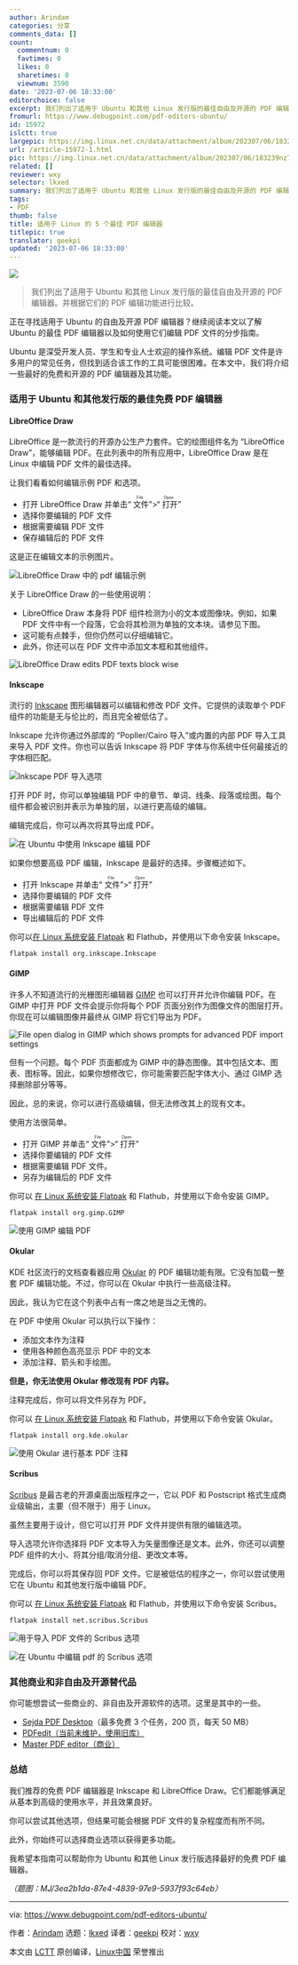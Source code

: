 ```yaml
---
author: Arindam
categories: 分享
comments_data: []
count:
  commentnum: 0
  favtimes: 0
  likes: 0
  sharetimes: 0
  viewnum: 3590
date: '2023-07-06 18:33:00'
editorchoice: false
excerpt: 我们列出了适用于 Ubuntu 和其他 Linux 发行版的最佳自由及开源的 PDF 编辑器。并根据它们的 PDF 编辑功能进行比较。
fromurl: https://www.debugpoint.com/pdf-editors-ubuntu/
id: 15972
islctt: true
largepic: https://img.linux.net.cn/data/attachment/album/202307/06/183239nz7t4ab2zb690a9a.jpg
url: /article-15972-1.html
pic: https://img.linux.net.cn/data/attachment/album/202307/06/183239nz7t4ab2zb690a9a.jpg.thumb.jpg
related: []
reviewer: wxy
selector: lkxed
summary: 我们列出了适用于 Ubuntu 和其他 Linux 发行版的最佳自由及开源的 PDF 编辑器。并根据它们的 PDF 编辑功能进行比较。
tags:
- PDF
thumb: false
title: 适用于 Linux 的 5 个最佳 PDF 编辑器
titlepic: true
translator: geekpi
updated: '2023-07-06 18:33:00'
---
```


![](https://img.linux.net.cn/data/attachment/album/202307/06/183239nz7t4ab2zb690a9a.jpg)



> 
> 我们列出了适用于 Ubuntu 和其他 Linux 发行版的最佳自由及开源的 PDF 编辑器。并根据它们的 PDF 编辑功能进行比较。
> 
> 
> 


正在寻找适用于 Ubuntu 的自由及开源 PDF 编辑器？继续阅读本文以了解 Ubuntu 的最佳 PDF 编辑器以及如何使用它们编辑 PDF 文件的分步指南。


Ubuntu 是深受开发人员、学生和专业人士欢迎的操作系统。编辑 PDF 文件是许多用户的常见任务，但找到适合该工作的工具可能很困难。在本文中，我们将介绍一些最好的免费和开源的 PDF 编辑器及其功能。


### 适用于 Ubuntu 和其他发行版的最佳免费 PDF 编辑器


#### LibreOffice Draw


LibreOffice 是一款流行的开源办公生产力套件。它的绘图组件名为 “LibreOffice Draw”，能够编辑 PDF。在此列表中的所有应用中，LibreOffice Draw 是在 Linux 中编辑 PDF 文件的最佳选择。


让我们看看如何编辑示例 PDF 和选项。


* 打开 LibreOffice Draw 并单击“<ruby> 文件 <rt>  File </rt></ruby>”>“<ruby> 打开 <rt>  Open </rt></ruby>”
* 选择你要编辑的 PDF 文件
* 根据需要编辑 PDF 文件
* 保存编辑后的 PDF 文件


这是正在编辑文本的示例图片。


![LibreOffice Draw 中的 pdf 编辑示例](https://img.linux.net.cn/data/attachment/album/202307/06/183516u4ns9s7xk026947t.jpg)


关于 LibreOffice Draw 的一些使用说明：


* LibreOffice Draw 本身将 PDF 组件检测为小的文本或图像块。例如，如果 PDF 文件中有一个段落，它会将其检测为单独的文本块。请参见下图。
* 这可能有点棘手，但你仍然可以仔细编辑它。
* 此外，你还可以在 PDF 文件中添加文本框和其他组件。


![LibreOffice Draw edits PDF texts block wise](https://img.linux.net.cn/data/attachment/album/202307/06/183538ebls6azbzzaw21t5.jpg)


#### Inkscape


流行的 [Inkscape](https://inkscape.org/) 图形编辑器可以编辑和修改 PDF 文件。它提供的读取单个 PDF 组件的功能是无与伦比的，而且完全被低估了。


Inkscape 允许你通过外部库的 “Popller/Cairo 导入”或内置的内部 PDF 导入工具来导入 PDF 文件。你也可以告诉 Inkscape 将 PDF 字体与你系统中任何最接近的字体相匹配。


![Inkscape PDF 导入选项](https://img.linux.net.cn/data/attachment/album/202307/06/183548bjpkkttjkxpepjxx.jpg)


打开 PDF 时，你可以单独编辑 PDF 中的章节、单词、线条、段落或绘图。每个组件都会被识别并表示为单独的层，以进行更高级的编辑。


编辑完成后，你可以再次将其导出成 PDF。


![在 Ubuntu 中使用 Inkscape 编辑 PDF](https://img.linux.net.cn/data/attachment/album/202307/06/183559kldvk0lralddttt7.jpg)


如果你想要高级 PDF 编辑，Inkscape 是最好的选择。步骤概述如下。


* 打开 Inkscape 并单击“<ruby> 文件 <rt>  File </rt></ruby>”>“<ruby> 打开 <rt>  Open </rt></ruby>”
* 选择你要编辑的 PDF 文件
* 根据需要编辑 PDF 文件
* 导出编辑后的 PDF 文件


你可以[在 Linux 系统安装 Flatpak](https://www.debugpoint.com/how-to-install-flatpak-apps-ubuntu-linux/) 和 Flathub，并使用以下命令安装 Inkscape。



```
flatpak install org.inkscape.Inkscape

```

#### GIMP


许多人不知道流行的光栅图形编辑器 [GIMP](https://www.gimp.org/) 也可以打开并允许你编辑 PDF。在 GIMP 中打开 PDF 文件会提示你将每个 PDF 页面分别作为图像文件的图层打开。你现在可以编辑图像并最终从 GIMP 将它们导出为 PDF。


![File open dialog in GIMP which shows prompts for advanced PDF import settings](https://img.linux.net.cn/data/attachment/album/202307/06/183623unneakhswt6hhkar.jpg)


但有一个问题。每个 PDF 页面都成为 GIMP 中的静态图像。其中包括文本、图表、图标等。因此，如果你想修改它，你可能需要匹配字体大小、通过 GIMP 选择删除部分等等。


因此，总的来说，你可以进行高级编辑，但无法修改其上的现有文本。


使用方法很简单。


* 打开 GIMP 并单击“<ruby> 文件 <rt>  File </rt></ruby>”>“<ruby> 打开 <rt>  Open </rt></ruby>”
* 选择你要编辑的 PDF 文件
* 根据需要编辑 PDF 文件。
* 另存为编辑后的 PDF 文件


你可以 [在 Linux 系统安装 Flatpak](https://www.debugpoint.com/how-to-install-flatpak-apps-ubuntu-linux/) 和 Flathub，并使用以下命令安装 GIMP。



```
flatpak install org.gimp.GIMP

```

![使用 GIMP 编辑 PDF](https://img.linux.net.cn/data/attachment/album/202307/06/183641x510obvdttn8nspc.jpg)


#### Okular


KDE 社区流行的文档查看器应用 [Okular](https://okular.kde.org/) 的 PDF 编辑功能有限。它没有加载一整套 PDF 编辑功能。不过，你可以在 Okular 中执行一些高级注释。


因此，我认为它在这个列表中占有一席之地是当之无愧的。


在 PDF 中使用 Okular 可以执行以下操作：


* 添加文本作为注释
* 使用各种颜色高亮显示 PDF 中的文本
* 添加注释、箭头和手绘图。


**但是，你无法使用 Okular 修改现有 PDF 内容。**


注释完成后，你可以将文件另存为 PDF。


你可以 [在 Linux 系统安装 Flatpak](https://www.debugpoint.com/how-to-install-flatpak-apps-ubuntu-linux/) 和 Flathub，并使用以下命令安装 Okular。



```
flatpak install org.kde.okular

```

![使用 Okular 进行基本 PDF 注释](https://img.linux.net.cn/data/attachment/album/202307/06/183652v9u7i61x391mkiak.jpg)


#### Scribus


[Scribus](http://www.scribus.net/) 是最古老的开源桌面出版程序之一，它以 PDF 和 Postscript 格式生成商业级输出，主要（但不限于）用于 Linux。


虽然主要用于设计，但它可以打开 PDF 文件并提供有限的编辑选项。


导入选项允许你选择将 PDF 文本导入为矢量图像还是文本。此外，你还可以调整 PDF 组件的大小、将其分组/取消分组、更改文本等。


完成后，你可以将其保存回 PDF 文件。它是被低估的程序之一，你可以尝试使用它在 Ubuntu 和其他发行版中编辑 PDF。


你可以 [在 Linux 系统安装 Flatpak](https://www.debugpoint.com/how-to-install-flatpak-apps-ubuntu-linux/) 和 Flathub，并使用以下命令安装 Scribus。



```
flatpak install net.scribus.Scribus

```

![用于导入 PDF 文件的 Scribus 选项](https://img.linux.net.cn/data/attachment/album/202307/06/183700fq6pnx58nn9ifm48.jpg)


![在 Ubuntu 中编辑 pdf 的 Scribus 选项](https://img.linux.net.cn/data/attachment/album/202307/06/183708s01yukllzcommzll.jpg)


### 其他商业和非自由及开源替代品


你可能想尝试一些商业的、非自由及开源软件的选项。这里是其中的一些。


* [Sejda PDF Desktop](https://www.sejda.com/desktop)（最多免费 3 个任务，200 页，每天 50 MB）
* [PDFedit（当前未维护，使用旧库）](https://sourceforge.net/projects/pdfedit/)
* [Master PDF editor（商业）](https://code-industry.net/masterpdfeditor/)


### 总结


我们推荐的免费 PDF 编辑器是 Inkscape 和 LibreOffice Draw。它们都能够满足从基本到高级的使用水平，并且效果良好。


你可以尝试其他选项，但结果可能会根据 PDF 文件的复杂程度而有所不同。


此外，你始终可以选择商业选项以获得更多功能。


我希望本指南可以帮助你为 Ubuntu 和其他 Linux 发行版选择最好的免费 PDF 编辑器。


*（题图：MJ/3ea2b1da-87e4-4839-97e9-5937f93c64eb）*




---


via: <https://www.debugpoint.com/pdf-editors-ubuntu/>


作者：[Arindam](https://www.debugpoint.com/author/admin1/) 选题：[lkxed](https://github.com/lkxed/) 译者：[geekpi](https://github.com/geekpi) 校对：[wxy](https://github.com/wxy)


本文由 [LCTT](https://github.com/LCTT/TranslateProject) 原创编译，[Linux中国](https://linux.cn/) 荣誉推出